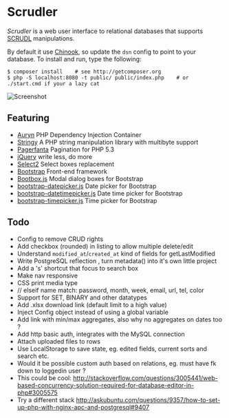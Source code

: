 # Scrudler

*Scrudler* is a web user interface to relational databases that supports
[SCRUDL](https://en.wikipedia.org/wiki/Create,_read,_update_and_delete)
manipulations.

By default it use [Chinook](https://chinookdatabase.codeplex.com),
so update the `dsn` config to point to your database.  To install and run, type the following:

    $ composer install    # see http://getcomposer.org
    $ php -S localhost:8080 -t public/ public/index.php    # or ./start.cmd if your a lazy cat

![Screenshot](https://github.com/4d47/scrudler/blob/master/screenshot.png?raw=true)

## Featuring

- [Auryn](https://github.com/rdlowrey/Auryn) PHP Dependency Injection Container
- [Stringy](http://danielstjules.github.io/Stringy) A PHP string manipulation library with multibyte support
- [Pagerfanta](https://github.com/whiteoctober/Pagerfanta) Pagination for PHP 5.3
- [jQuery](http://jquery.com) write less, do more
- [Select2](http://ivaynberg.github.com/select2) Select boxes replacement
- [Bootstrap](http://getbootstrap.com) Front-end framework
- [Bootbox.js](http://bootboxjs.com) Modal dialog boxes for Bootstrap
- [bootstrap-datepicker.js](http://www.eyecon.ro/bootstrap-datepicker) Date picker for Bootstrap
- [bootstrap-datetimepicker.js](http://www.malot.fr/bootstrap-datetimepicker) Date time picker for Bootstrap
- [bootstrap-timepicker.js](https://github.com/jdewit/bootstrap-timepicker) Time picker for Bootstrap

## Todo

- Config to remove CRUD rights
- Add checkbox (rounded) in listing to allow multiple delete/edit
- Understand `modified_at`/`created_at` kind of fields for getLastModified
- Write PostgreSQL reflection , turn metadata() into it's own little project
- Add a 's' shortcut that focus to search box
- Make nav responsive
- CSS print media type
- // elseif name match: password, month, week, email, url, tel, color
- Support for SET, BINARY and other datatypes
- Add .xlsx download link (default limit to a high value)
- Inject Config object instead of using a global variable
- Add link with min/max aggregates, also why no aggregates on dates too ?
- Add http basic auth, integrates with the MySQL connection
- Attach uploaded files to rows
- Use LocalStorage to save state, eg. edited fields, current sorts and search etc.
- Would it be possible custom auth based on relations, eg. must have fk down to loggedin user ?
- This could be cool: http://stackoverflow.com/questions/3005441/web-based-concurrency-solution-required-for-database-editor-in-php#3005575
- Try a different stack http://askubuntu.com/questions/9357/how-to-set-up-php-with-nginx-apc-and-postgresql#9407

